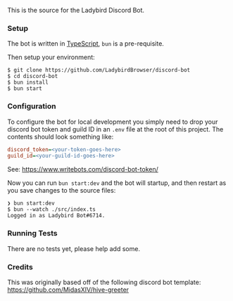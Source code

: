 This is the source for the Ladybird Discord Bot.

### Setup

The bot is written in [TypeScript](https://www.typescriptlang.org), `bun` is a pre-requisite.

Then setup your environment:

```
$ git clone https://github.com/LadybirdBrowser/discord-bot
$ cd discord-bot
$ bun install
$ bun start
```

### Configuration

To configure the bot for local development you simply need to drop your discord bot token and guild ID in an `.env` file at the root of this project.
The contents should look something like:

```ini
discord_token=<your-token-goes-here>
guild_id=<your-guild-id-goes-here>
```

See: https://www.writebots.com/discord-bot-token/

Now you can run `bun start:dev` and the bot will startup, and then restart as you save changes to the source files:

```
❯ bun start:dev
$ bun --watch ./src/index.ts
Logged in as Ladybird Bot#6714.
```

### Running Tests

There are no tests yet, please help add some.

### Credits

This was originally based off of the following discord bot template: https://github.com/MidasXIV/hive-greeter
